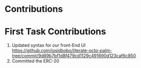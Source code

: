 # Contributions

# First Task Contributions
1. Updated syntax for our front-End UI
https://github.com/josidbobo/literate-octo-palm-tree/commit/9d89b7bf1d8f479cd1129c491690d123caf6c850
2. Committed the ERC-20 
